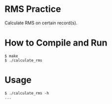 # RMS Practice
Calculate RMS on certain record(s).

# How to Compile and Run
```
$ make
$ ./calculate_rms
```

# Usage
```
$ ./calculate_rms -h
...
```
